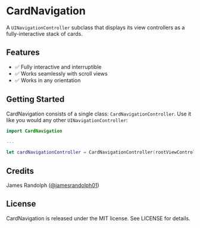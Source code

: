 # CardNavigation

A `UINavigationController` subclass that displays its view controllers as a fully-interactive stack of cards.

## Features

- ✅ Fully interactive and interruptible
- ✅ Works seamlessly with scroll views
- ✅ Works in any orientation

## Getting Started

CardNavigation consists of a single class: `CardNavigationController`. Use it like you would any other `UINavigationController`:

```swift
import CardNavigation

...

let cardNavigationController = CardNavigationController(rootViewController: SomeViewController())
```

## Credits

James Randolph ([@jamesrandolph01](https://twitter.com/jamesrandolph01))

## License

CardNavigation is released under the MIT license. See LICENSE for details.
